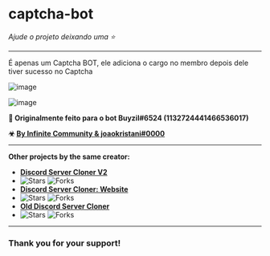 # captcha-bot

*Ajude o projeto deixando uma :star:*

---
É apenas um Captcha BOT, ele adiciona o cargo no membro depois dele tiver sucesso no Captcha

![image](https://github.com/joaokristani/captcha-bot/assets/136858930/f4af7ca9-e4ea-47ef-8cc9-61f68b128c1a)

![image](https://github.com/joaokristani/captcha-bot/assets/136858930/6368720f-b952-4536-9a08-89eaf8d0cb4f)

**🌠 Originalmente feito para o bot Buyzil#6524 (1132724441466536017)**

**☣ [By Infinite Community & joaokristani#0000](https://discord.gg/infinite-community-1014921352500756500)**

---

**Other projects by the same creator:**
- [**Discord Server Cloner V2**](https://github.com/joaokristani/Discord-Server-Cloner-2x)
 - ![Stars](https://img.shields.io/github/stars/joaokristani/Discord-Server-Cloner-2x.svg?style=flat-square&logo=github&colorB=blue&label=Stars) ![Forks](https://img.shields.io/github/forks/joaokristani/Discord-Server-Cloner-2x.svg?style=flat-square&logo=github&colorB=blue&label=Forks)
- [**Discord Server Cloner: Website**](https://github.com/joaokristani/Discord-server-cloner2web)
 - ![Stars](https://img.shields.io/github/stars/joaokristani/Discord-server-cloner2web.svg?style=flat-square&logo=github&colorB=blue&label=Stars) ![Forks](https://img.shields.io/github/forks/joaokristani/Discord-server-cloner2web.svg?style=flat-square&logo=github&colorB=blue&label=Forks)
- [**Old Discord Server Cloner**](https://github.com/joaokristani/discord-server-cloner)
 - ![Stars](https://img.shields.io/github/stars/joaokristani/discord-server-cloner.svg?style=flat-square&logo=github&colorB=blue&label=Stars) ![Forks](https://img.shields.io/github/forks/joaokristani/discord-server-cloner.svg?style=flat-square&logo=github&colorB=blue&label=Forks)

----
### Thank you for your support!
